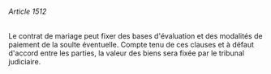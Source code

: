 ###### Article 1512

Le contrat de mariage peut fixer des bases d'évaluation et des modalités de paiement de la soulte éventuelle. Compte tenu de ces clauses et à défaut d'accord entre les parties, la valeur des biens sera fixée par le tribunal judiciaire.

